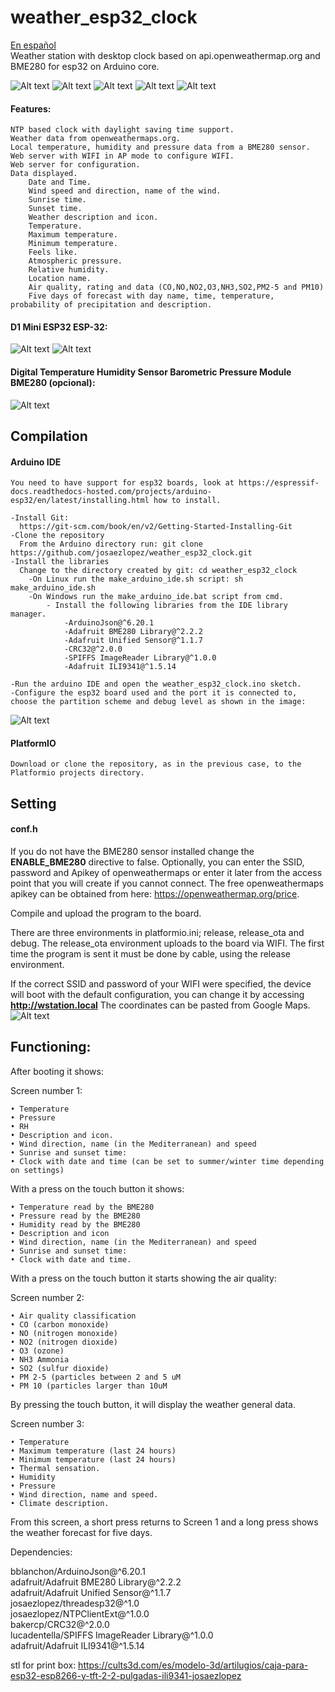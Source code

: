 # weather_esp32_clock
[En español](LEEME.md)  
Weather station with desktop clock based on api.openweathermap.org and BME280 for esp32 on Arduino core.


![Alt text](images/en_screen1.png)
![Alt text](images/es_screen1.png)
![Alt text](images/en_air_quality.png)
![Alt text](images/en_screen2.png)
![Alt text](images/es_forecast_screen.png)


#### Features:
  
    NTP based clock with daylight saving time support.
    Weather data from openweathermaps.org.
    Local temperature, humidity and pressure data from a BME280 sensor.
    Web server with WIFI in AP mode to configure WIFI.
    Web server for configuration.
    Data displayed.
        Date and Time.
        Wind speed and direction, name of the wind.
        Sunrise time.
        Sunset time.
        Weather description and icon.
        Temperature.
        Maximum temperature.
        Minimum temperature.
        Feels like.
        Atmospheric pressure.
        Relative humidity.
        Location name.
        Air quality, rating and data (CO,NO,NO2,O3,NH3,SO2,PM2-5 and PM10)
        Five days of forecast with day name, time, temperature, probability of precipitation and description.

#### D1 Mini ESP32 ESP-32:

![Alt text](images/wemo_d1_mini_A.png) ![Alt text](images/wemo_d1_mini_B.png)

#### Digital Temperature Humidity Sensor Barometric Pressure Module BME280 (opcional):

![Alt text](/images/bme280.png)

## Compilation
#### Arduino IDE

    You need to have support for esp32 boards, look at https://espressif-docs.readthedocs-hosted.com/projects/arduino-esp32/en/latest/installing.html how to install.

    -Install Git:
      https://git-scm.com/book/en/v2/Getting-Started-Installing-Git
    -Clone the repository
      From the Arduino directory run: git clone https://github.com/josaezlopez/weather_esp32_clock.git
    -Install the libraries
      Change to the directory created by git: cd weather_esp32_clock
        -On Linux run the make_arduino_ide.sh script: sh make_arduino_ide.sh
        -On Windows run the make_arduino_ide.bat script from cmd.
            - Install the following libraries from the IDE library manager.
                -ArduinoJson@^6.20.1
                -Adafruit BME280 Library@^2.2.2
                -Adafruit Unified Sensor@^1.1.7
                -CRC32@^2.0.0
                -SPIFFS ImageReader Library@^1.0.0
                -Adafruit ILI9341@^1.5.14

    -Run the arduino IDE and open the weather_esp32_clock.ino sketch.
    -Configure the esp32 board used and the port it is connected to, choose the partition scheme and debug level as shown in the image:  
![Alt text](/images/arduino_ide_settings.png)


#### PlatformIO
    Download or clone the repository, as in the previous case, to the Platformio projects directory.

## Setting

#### conf.h
If you do not have the BME280 sensor installed change the **ENABLE_BME280** directive to false.
Optionally, you can enter the SSID, password and Apikey of openweathermaps or enter it later from the access point that you will create if you cannot connect.
The free openweathermaps apikey can be obtained from here: https://openweathermap.org/price.

Compile and upload the program to the board.

  
There are three environments in platformio.ini; release, release_ota and debug. The release_ota environment uploads to the board via WIFI. The first time the program is sent it must be done by cable, using the release environment.

If the correct SSID and password of your WIFI were specified, the device will boot with the default configuration, you can change it by accessing **http://wstation.local**
The coordinates can be pasted from Google Maps.
![Alt text](/images/web.png)

## Functioning:

After booting it shows:

Screen number 1:

    • Temperature
    • Pressure
    • RH
    • Description and icon.
    • Wind direction, name (in the Mediterranean) and speed
    • Sunrise and sunset time:
    • Clock with date and time (can be set to summer/winter time depending on settings)

With a press on the touch button it shows:

    • Temperature read by the BME280
    • Pressure read by the BME280
    • Humidity read by the BME280
    • Description and icon
    • Wind direction, name (in the Mediterranean) and speed
    • Sunrise and sunset time:
    • Clock with date and time.

With a press on the touch button it starts showing the air quality:

Screen number 2:

    • Air quality classification
    • CO (carbon monoxide)
    • NO (nitrogen monoxide)
    • NO2 (nitrogen dioxide)
    • O3 (ozone)
    • NH3 Ammonia
    • SO2 (sulfur dioxide)
    • PM 2-5 (particles between 2 and 5 uM
    • PM 10 (particles larger than 10uM


By pressing the touch button, it will display the weather general data.  

Screen number 3:

    • Temperature
    • Maximum temperature (last 24 hours)
    • Minimum temperature (last 24 hours)
    • Thermal sensation.
    • Humidity
    • Pressure
    • Wind direction, name and speed.
    • Climate description.

From this screen, a short press returns to Screen 1 and a long press shows the weather forecast for five days.

Dependencies:

 bblanchon/ArduinoJson@^6.20.1  
 adafruit/Adafruit BME280 Library@^2.2.2  
 adafruit/Adafruit Unified Sensor@^1.1.7  
 josaezlopez/threadesp32@^1.0  
 josaezlopez/NTPClientExt@^1.0.0  
 bakercp/CRC32@^2.0.0  
 lucadentella/SPIFFS ImageReader Library@^1.0.0  
 adafruit/Adafruit ILI9341@^1.5.14  

stl for print box:
https://cults3d.com/es/modelo-3d/artilugios/caja-para-esp32-esp8266-y-tft-2-2-pulgadas-ili9341-josaezlopez

